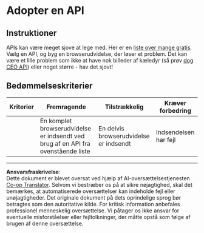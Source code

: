 <!--
CO_OP_TRANSLATOR_METADATA:
{
  "original_hash": "a0c78d1dd9d1acdbf7f52e7cc3ebe1a7",
  "translation_date": "2025-08-26T22:36:54+00:00",
  "source_file": "5-browser-extension/2-forms-browsers-local-storage/assignment.md",
  "language_code": "da"
}
-->
# Adopter en API

## Instruktioner

APIs kan være meget sjove at lege med. Her er en [liste over mange gratis](https://github.com/public-apis/public-apis). Vælg en API, og byg en browserudvidelse, der løser et problem. Det kan være et lille problem som ikke at have nok billeder af kæledyr (så prøv [dog CEO API](https://dog.ceo/dog-api/)) eller noget større - hav det sjovt!

## Bedømmelseskriterier

| Kriterier | Fremragende                                                               | Tilstrækkelig                            | Kræver forbedring       |
| --------- | ------------------------------------------------------------------------- | ---------------------------------------- | ----------------------- |
|           | En komplet browserudvidelse er indsendt ved brug af en API fra ovenstående liste | En delvis browserudvidelse er indsendt   | Indsendelsen har fejl   |

---

**Ansvarsfraskrivelse**:  
Dette dokument er blevet oversat ved hjælp af AI-oversættelsestjenesten [Co-op Translator](https://github.com/Azure/co-op-translator). Selvom vi bestræber os på at sikre nøjagtighed, skal det bemærkes, at automatiserede oversættelser kan indeholde fejl eller unøjagtigheder. Det originale dokument på dets oprindelige sprog bør betragtes som den autoritative kilde. For kritisk information anbefales professionel menneskelig oversættelse. Vi påtager os ikke ansvar for eventuelle misforståelser eller fejltolkninger, der måtte opstå som følge af brugen af denne oversættelse.